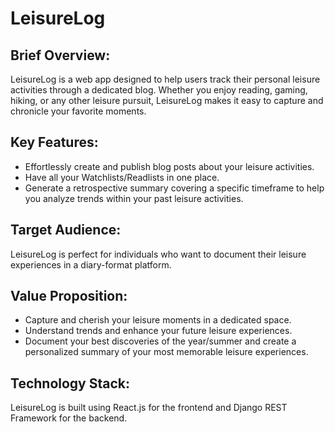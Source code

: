 # LeisureLog

## Brief Overview:
LeisureLog is a web app designed to help users track their personal leisure activities through a dedicated blog. Whether you enjoy reading, gaming, hiking, or any other leisure pursuit, LeisureLog makes it easy to capture and chronicle your favorite moments.

## Key Features:
- Effortlessly create and publish blog posts about your leisure activities.
- Have all your Watchlists/Readlists in one place.
- Generate a retrospective summary covering a specific timeframe to help you analyze trends within your past leisure activities.

## Target Audience:
LeisureLog is perfect for individuals who want to document their leisure experiences in a diary-format platform.

## Value Proposition:
- Capture and cherish your leisure moments in a dedicated space.
- Understand trends and enhance your future leisure experiences.
- Document your best discoveries of the year/summer and create a personalized summary of your most memorable leisure experiences.

## Technology Stack:
LeisureLog is built using React.js for the frontend and Django REST Framework for the backend.
